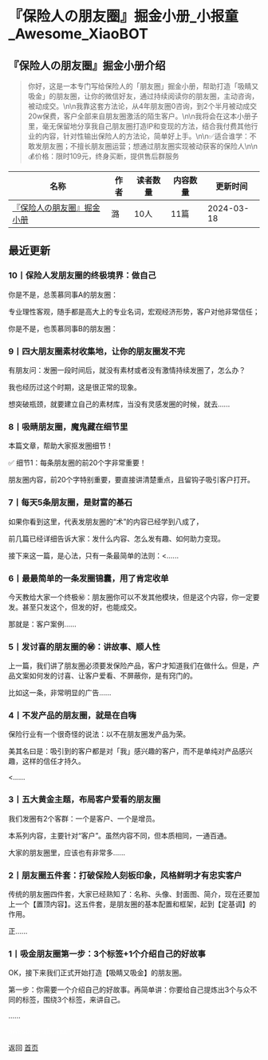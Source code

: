 # 『保险人の朋友圈』掘金小册_小报童_Awesome_XiaoBOT

## 『保险人の朋友圈』掘金小册介绍
> 你好，这是一本专门写给保险人的「朋友圈」掘金小册，帮助打造「吸睛又吸金」的朋友圈，让你的微信好友，通过持续阅读你的朋友圈，主动咨询，被动成交。\n\n我靠这套方法论，从4年朋友圈0咨询，到2个半月被动成交20w保费，客户全部来自朋友圈激活的陌生客户。\n\n我将会在这本小册子里，毫无保留地分享我自己朋友圈打造IP和变现的方法，结合我付费其他行业的内容，针对性输出保险人的方法论，简单好上手。\n\n✅适合谁学：不敢发朋友圈；不擅长朋友圈运营；想通过朋友圈实现被动获客的保险人\n\n💰价格：限时109元，终身买断，提供售后群服务  
  


|名称|作者|读者数量|内容数量|更新时间|
|---|---|---|---|---|
|[『保险人の朋友圈』掘金小册](https://xiaobot.net/p/baoxianrendepyq?refer=0b133df9-27dc-423b-8101-639049001c13)|潞|10人|11篇|2024-03-18|

## 最近更新
### 10丨保险人发朋友圈的终极境界：做自己

你是不是，总羡慕同事A的朋友圈：

专业理性客观，随手都是高大上的专业名词，宏观经济形势，客户对他非常信任；



你是不是，也羡慕同事B的朋友圈：

### 9丨四大朋友圈素材收集地，让你的朋友圈发不完

有朋友问：发圈一段时间后，就没有素材或者没有激情持续发圈了，怎么办？

我也经历过这个时期，这是很正常的现象。

想突破瓶颈，就要建立自己的素材库，当没有灵感发圈的时候，就去......

### 8丨吸睛朋友圈，魔鬼藏在细节里

本篇文章，帮助大家抠发圈细节！

✅ 细节1：每条朋友圈的前20个字非常重要！

朋友圈内容，前20个字特别重要，要直接讲清楚重点，且留钩子吸引客户打开。

### 7丨每天5条朋友圈，是财富的基石

如果你看到这里，代表发朋友圈的“术”的内容已经学到八成了，

前几篇已经详细告诉大家：发什么内容、怎么发有趣、如何助力变现。

接下来这一篇，是心法，只有一条最简单的法则：<......

### 6丨最最简单的一条发圈锦囊，用了肯定收单

今天教给大家一个终极㊙️：朋友圈你可以不发其他模块，但是这个内容，你一定要发。甚至只发这个，但发的好，也能成交。



那就是：客户案例......

### 5丨发讨喜的朋友圈的㊙️：讲故事、顺人性

上一篇，我们讲了朋友圈必须要发保险产品，客户才知道我们在做什么。但是，产品文案如何发的讨喜、让客户爱看、不屏蔽你，是有窍门的。

比如这一条，非常明显的广告......

### 4丨不发产品的朋友圈，就是在自嗨

保险行业有一个很奇怪的说法：以不在朋友圈发产品为荣。



美其名曰是：吸引到的客户都是对「我」感兴趣的客户，而不是单纯对产品感兴趣，这样的信任才持久。

<......

### 3丨五大黄金主题，布局客户爱看的朋友圈

我们发圈有2个客群：一个是客户、一个是增员。

本系列内容，主要针对“客户”。虽然内容不同，但本质相同，一通百通。



大家的朋友圈里，应该也有非常多......

### 2丨朋友圈五件套：打破保险人刻板印象，风格鲜明才有忠实客户

传统的朋友圈四件套，大家已经熟知了：名称、头像、封面图、简介，现在还要加上一个【置顶内容】。这五件套，是朋友圈的基本配置和框架，起到【定基调】的作用。

正......

### 1丨吸金朋友圈第一步：3个标签+1个介绍自己的好故事

OK，接下来我们正式开始打造【吸睛又吸金】的朋友圈。

第一步：你需要一个介绍自己的好故事。再简单讲：你要给自己提炼出3个与众不同的标签，围绕3个标签，来讲自己。

......


<a href="https://github.com/Reno9527/awesome-xiaobot" style="color: white; text-decoration: none;">awesome-xiaobot</a>

返回 [首页](../README.md)

